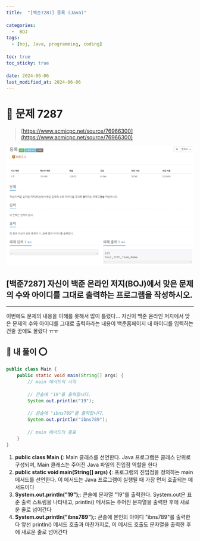 ```yaml
---
title:  "[백준7287] 등록 (Java)"

categories:
  -  BOJ
tags:
  - [boj, Java, programming, coding]

toc: true
toc_sticky: true

date: 2024-06-06
last_modified_at: 2024-06-06
---
```


# 🚀 문제 7287

> [https://www.acmicpc.net/source/76966300](https://www.acmicpc.net/source/76966300)

![백준7287](/assets/images/boj7287.PNG)

## [백준7287] 자신이 백준 온라인 저지(BOJ)에서 맞은 문제의 수와 아이디를 그대로 출력하는 프로그램을 작성하시오.

---

이번에도 문제의 내용을 이해를 못해서 많이 틀렸다...
자신이 백준 온라인 저지에서 맞은 문제의 수와 아이디를 그대로 출력하라는 내용이 백준홈페이지 내 아이디를 입력하는 건줄 꿈에도 몰랐다 ㅠㅠ

## 🚀 내 풀이 ⭕

```java
public class Main {
    public static void main(String[] args) {
        // main 메서드의 시작
        
        // 콘솔에 "19"를 출력합니다.
        System.out.println("19");
        
        // 콘솔에 "ibns789"를 출력합니다.
        System.out.println("ibns789");
        
        // main 메서드의 종료
    }
}
```

1. **public class Main {**: Main 클래스를 선언한다. Java 프로그램은 클래스 단위로 구성되며, Main 클래스는 주어진 Java 파일의 진입점 역할을 한다
2. **public static void main(String[] args) {**: 프로그램의 진입점을 정의하는 main 메서드를 선언한다. 이 메서드는 Java 프로그램이 실행될 때 가장 먼저 호출되는 메서드이다
3. **System.out.println("19");**: 콘솔에 문자열 "19"를 출력한다. System.out은 표준 출력 스트림을 나타내고, println() 메서드는 주어진 문자열을 출력한 후에 새로운 줄로 넘어간다
4. **System.out.println("ibns789");**: 콘솔에 본인의 아이디 "ibns789"를 출력한다 앞선 println() 메서드 호출과 마찬가지로, 이 메서드 호출도 문자열을 출력한 후에 새로운 줄로 넘어간다
